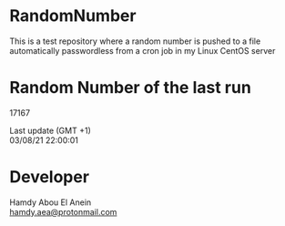 # RandomNumber    
This is a test repository where a random number is pushed to a file automatically passwordless from a cron job in my Linux CentOS server    
# Random Number of the last run   
17167
      
Last update (GMT +1)    
03/08/21 22:00:01
# Developer    
Hamdy Abou El Anein   
hamdy.aea@protonmail.com
